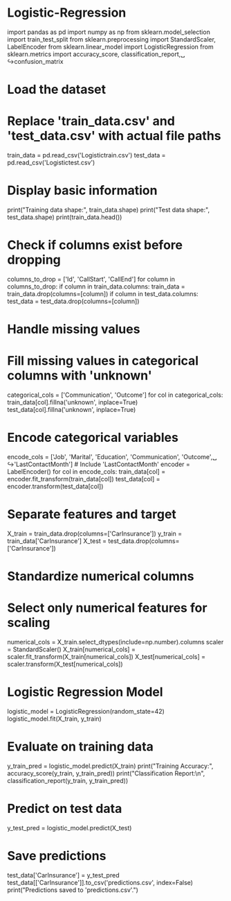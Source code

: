 # Logistic-Regression
import pandas as pd
import numpy as np
from sklearn.model_selection import train_test_split
from sklearn.preprocessing import StandardScaler, LabelEncoder
from sklearn.linear_model import LogisticRegression
from sklearn.metrics import accuracy_score, classification_report,␣
↪confusion_matrix
# Load the dataset
# Replace 'train_data.csv' and 'test_data.csv' with actual file paths
train_data = pd.read_csv('Logistictrain.csv')
test_data = pd.read_csv('Logistictest.csv')
# Display basic information
print("Training data shape:", train_data.shape)
print("Test data shape:", test_data.shape)
print(train_data.head())
# Check if columns exist before dropping
columns_to_drop = ['Id', 'CallStart', 'CallEnd']
for column in columns_to_drop:
if column in train_data.columns:
train_data = train_data.drop(columns=[column])
if column in test_data.columns:
test_data = test_data.drop(columns=[column])
# Handle missing values
# Fill missing values in categorical columns with 'unknown'
categorical_cols = ['Communication', 'Outcome']
for col in categorical_cols:
train_data[col].fillna('unknown', inplace=True)
test_data[col].fillna('unknown', inplace=True)
# Encode categorical variables
encode_cols = ['Job', 'Marital', 'Education', 'Communication', 'Outcome',␣
↪'LastContactMonth'] # Include 'LastContactMonth'
encoder = LabelEncoder()
for col in encode_cols:
train_data[col] = encoder.fit_transform(train_data[col])
test_data[col] = encoder.transform(test_data[col])
# Separate features and target
X_train = train_data.drop(columns=['CarInsurance'])
y_train = train_data['CarInsurance']
X_test = test_data.drop(columns=['CarInsurance'])
# Standardize numerical columns
# Select only numerical features for scaling
numerical_cols = X_train.select_dtypes(include=np.number).columns
scaler = StandardScaler()
X_train[numerical_cols] = scaler.fit_transform(X_train[numerical_cols])
X_test[numerical_cols] = scaler.transform(X_test[numerical_cols])
# Logistic Regression Model
logistic_model = LogisticRegression(random_state=42)
logistic_model.fit(X_train, y_train)
# Evaluate on training data
y_train_pred = logistic_model.predict(X_train)
print("Training Accuracy:", accuracy_score(y_train, y_train_pred))
print("Classification Report:\n", classification_report(y_train, y_train_pred))
# Predict on test data
y_test_pred = logistic_model.predict(X_test)
# Save predictions
test_data['CarInsurance'] = y_test_pred
test_data[['CarInsurance']].to_csv('predictions.csv', index=False)
print("Predictions saved to 'predictions.csv'.")
